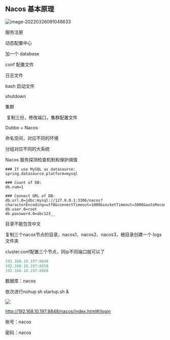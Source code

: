 

## Nacos 基本原理

![image-20220326091048633](http://cdn.jayh.club/uPic/image-20220326091048633OjOTk0.png)

服务注册

动态配置中心





加一个 database



conf 配置文件

日志文件



bash 启动文件

shutdown

集群

​	复制三份，修改端口，集群配置文件

Dubbo + Nacos

命名空间，对应不同的环境

分组对应不同的大系统

Nacos 服务探测检查机制和保护阈值



```SH
### If use MySQL as datasource:
spring.datasource.platform=mysql

### Count of DB:
db.num=1

### Connect URL of DB:
db.url.0=jdbc:mysql://127.0.0.1:3306/nacos?characterEncoding=utf8&connectTimeout=1000&socketTimeout=3000&autoReconnect=true&useUnicode=true&useSSL=false&serverTimezone=UTC
db.user.0=root
db.password.0=abc123__
```

目录不能包含中文

复制三个nacos节点的目录，nacos1、nacos2、nacos3，根目录创建一个 logs 文件夹

cluster.conf配置三个节点，同ip不同端口就可以了

```JAVA
192.168.10.197:8848
192.168.10.197:8858
192.168.10.197:8868
```



数据库：nacos

依次进行nohup sh startup.sh &

![](http://cdn.jayh.club/uPic/image-20220328070923417vnFrRt.png)

http://192.168.10.197:8848/nacos/index.html#/login

账号：nacos

密码：nacos